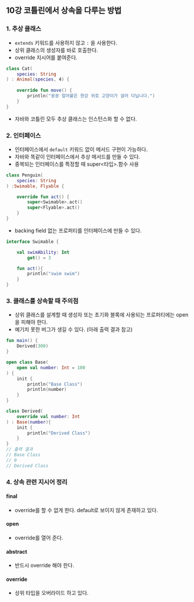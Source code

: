 ## 10강 코틀린에서 상속을 다루는 방법
### 1. 추상 클래스
- `extends` 키워드를 사용하지 않고 `:` 을 사용한다.
- 상위 클래스의 생성자를 바로 호출한다.
- override 지시어를 붙여준다.
```kotlin
class Cat(
    species: String
) : Animal(species, 4) {
    
    override fun move() {
        println("꽁꽁 얼어붙은 한강 위로 고양이가 걸어 다닙니다.")
    }
}
```
- 자바와 코틀린 모두 추상 클래스는 인스턴스화 할 수 없다.
### 2. 인터페이스
- 인터페이스에서 `default` 키워드 없이 메서드 구현이 가능하다.
- 자바와 똑같이 인터페이스에서 추상 메서드를 만들 수 있다.
- 중복되는 인터페이스를 특정할 때 super<타입>.함수 사용
```kotlin
class Penguin(
    species: String
) :Swimable, Flyable {

    override fun act() {
        super<Swimable>.act()
        super<Flyable>.act()
    }
}
```
- backing field 없는 프로퍼티를 인터페이스에 만들 수 있다.
```kotlin
interface Swimable {

    val swimAbility: Int
        get() = 3

    fun act(){
        println("swim swim")
    }
}
```
### 3. 클래스를 상속할 때 주의점
- 상위 클래스를 설계할 때 생성자 또는 초기화 블록에 사용되는 프로퍼티에는 open을 피해야 한다.
- 예기치 못한 버그가 생길 수 있다. (아래 출력 결과 참고)
```kotlin
fun main() {
    Derived(300)
}

open class Base(
    open val number: Int = 100
) {
    init {
        println("Base Class")
        println(number)
    }
}

class Derived(
    override val number: Int
) : Base(number){
    init {
        println("Derived Class")
    }
}
// 출력 결과
// Base Class
// 0
// Derived Class
```
### 4. 상속 관련 지시어 정리
#### final
- override를 할 수 없게 한다. default로 보이지 않게 존재하고 있다.
#### open
- override를 열어 준다.
#### abstract
- 반드시 override 해야 한다.
#### override
- 상위 타입을 오버라이드 하고 있다.
